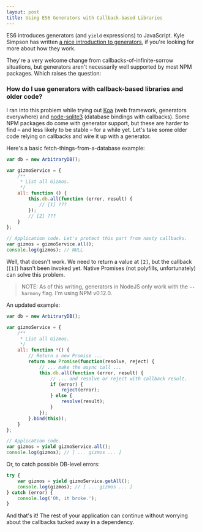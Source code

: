 ```yaml
---
layout: post
title: Using ES6 Generators with Callback-based Libraries
---
```


ES6 introduces generators (and `yield` expressions) to JavaScript. Kyle Simpson has written [a nice introduction to generators](http://davidwalsh.name/es6-generators), if you're looking for more about how they work.

They're a very welcome change from callbacks-of-infinite-sorrow situations, but generators aren't necessarily well supported by most NPM packages. Which raises the question:

### How do I use generators with callback-based libraries and older code?

I ran into this problem while trying out [Koa](http://koajs.com) (web framework, generators everywhere) and [node-sqlite3](https://github.com/mapbox/node-sqlite3) (database bindings with callbacks). Some NPM packages do come with generator support, but these are harder to find – and less likely to be stable – for a while yet. Let's take some older code relying on callbacks and wire it up with a generator.

Here's a basic fetch-things-from-a-database example:

```javascript	
var db = new ArbitraryDB();

var gizmoService = {
	/**
	 * List all Gizmos.
	 */
	all: function () {
		this.db.all(function (error, result) {
			// [1] ???
		});
		// [2] ???
	}
};

// Application code. Let's protect this part from nasty callbacks.
var gizmos = gizmoService.all();
console.log(gizmos); // NULL
```

Well, that doesn't work. We need to return a value at `[2]`, but the callback (`[1]`) hasn't been invoked yet. Native Promises (not polyfills, unfortunately) can solve this problem.

> NOTE: As of this writing, generators in NodeJS only work with the `--harmony` flag. I'm using NPM v0.12.0.

An updated example:

```javascript
var db = new ArbitraryDB();

var gizmoService = {
	/**
	 * List all Gizmos.
	 */
	all: function *() {
		// Return a new Promise ...
		return new Promise(function(resolve, reject) {
			// ... make the async call ...
			this.db.all(function (error, result) {
				// ... and resolve or reject with callback result.
				if (error) {
					reject(error);
				} else {
					resolve(result);
				}
			});
		}.bind(this));
	}
};

// Application code.
var gizmos = yield gizmoService.all();
console.log(gizmos); // [ ... gizmos ... ]
```

Or, to catch possible DB-level errors:

```javascript
try {
	var gizmos = yield gizmoService.getAll();
	console.log(gizmos); // [ ... gizmos ... ]
} catch (error) {
	console.log('Oh, it broke.');
}
```

And that's it! The rest of your application can continue without worrying about the callbacks tucked away in a dependency.
